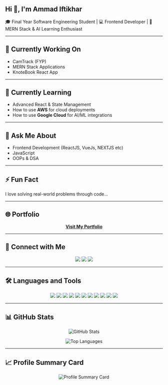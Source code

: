 ## Hi 👋, I'm Ammad Iftikhar
🎓 Final Year Software Engineering Student | 💻 Frontend Developer | 🤖 MERN Stack & AI Learning Enthusiast  


---


## 🔭 Currently Working On  
- CamTrack (FYP) 
- MERN Stack Applications  
- KnoteBook React App


---


## 🌱 Currently Learning  
- Advanced React & State Management  
- How to use **AWS** for cloud deployments  
- How to use **Google Cloud** for AI/ML integrations  


---


## 💬 Ask Me About  
- Frontend Development (ReactJS, VueJs, NEXTJS etc)  
- JavaScript
- OOPs & DSA


---


## ⚡ Fun Fact  
I love solving real-world problems through code...

---

## 🌐 Portfolio  
<p align="center">
  <a href="https://ammad-portfolio-five.vercel.app"><b>Visit My Portfolio</b></a>
</p>


---


## 🔗 Connect with Me  

<p align="center">
  <a href="https://www.linkedin.com/in/ammad-iftikhar-b46515234"><img src="https://img.shields.io/badge/LinkedIn-0077B5?style=for-the-badge&logo=linkedin&logoColor=white"/></a>
  <a href="https://x.com/AmmadBaryar?s=09"><img src="https://img.shields.io/badge/Twitter-1DA1F2?style=for-the-badge&logo=twitter&logoColor=white"/></a>
  <a href="https://github.com/ammadbaryar" target="_blank"> <img src="https://img.shields.io/badge/GitHub-181717?style=for-the-badge&logo=github&logoColor=white" /></a>
</p>


---


## 🛠️ Languages and Tools  

<p align="center">
  <!-- Frontend -->
  <img src="https://img.shields.io/badge/React-20232A?style=for-the-badge&logo=react&logoColor=61DAFB" />
  <img src="https://img.shields.io/badge/Next.js-000000?style=for-the-badge&logo=nextdotjs&logoColor=white" />
  <img src="https://img.shields.io/badge/JavaScript-F7DF1E?style=for-the-badge&logo=javascript&logoColor=black" />
  
  <!-- Backend -->
  <img src="https://img.shields.io/badge/Node.js-339933?style=for-the-badge&logo=nodedotjs&logoColor=white" />
  <img src="https://img.shields.io/badge/Express-000000?style=for-the-badge&logo=express&logoColor=white" />
  
  <!-- Databases -->
  <img src="https://img.shields.io/badge/MongoDB-4EA94B?style=for-the-badge&logo=mongodb&logoColor=white" />
  <img src="https://img.shields.io/badge/PostgreSQL-316192?style=for-the-badge&logo=postgresql&logoColor=white" />
  
  <!-- Cloud & AI -->
  <img src="https://img.shields.io/badge/AWS-232F3E?style=for-the-badge&logo=amazonaws&logoColor=white" />
  <img src="https://img.shields.io/badge/GoogleCloud-4285F4?style=for-the-badge&logo=googlecloud&logoColor=white" />
  
  <!-- DevOps -->
  <img src="https://img.shields.io/badge/Git-F05032?style=for-the-badge&logo=git&logoColor=white" />
  <img src="https://img.shields.io/badge/GitHub-181717?style=for-the-badge&logo=github&logoColor=white" />
</p>


---


## 📊 GitHub Stats  

<p align="center">
  <img src="https://github-readme-stats.vercel.app/api?username=AmmadBaryar&show_icons=true&theme=radical" alt="GitHub Stats" />
</p>

<p align="center">
  <img src="https://github-readme-stats.vercel.app/api/top-langs/?username=AmmadBaryar&layout=compact&theme=radical" alt="Top Languages" />
</p>


---


## 📈 Profile Summary Card  

<p align="center">
  <img src="https://github-profile-summary-cards.vercel.app/api/cards/profile-details?username=AmmadBaryar&theme=radical" alt="Profile Summary Card" />
</p>
